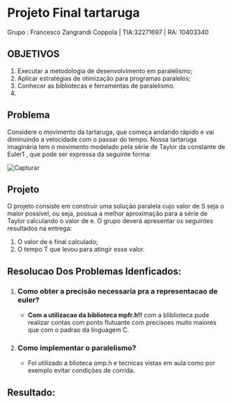 # Projeto Final tartaruga 
Grupo : Francesco Zangrandi Coppola | TIA:32271697 | RA: 10403340
## OBJETIVOS
1. Executar a metodologia de desenvolvimento em paralelismo;
2. Aplicar estratégias de otimização para programas paralelos;
3. Conhecer as bibliotecas e ferramentas de paralelismo.
4. 
## Problema 
Considere o movimento da tartaruga, que começa andando rápido e vai diminuindo a velocidade
com o passar do tempo. Nossa tartaruga imaginária tem o movimento modelado pela série de Taylor
da constante de Euler1
, que pode ser expressa da seguinte forma:

![Capturar](https://github.com/chesco502/Computa-o-paralela/assets/97119222/9b492e45-f226-4ada-b39f-e30f676acb94)

## Projeto
  O projeto consiste em construir uma solução paralela cujo valor de S seja o maior possível, ou seja,
  possua a melhor aproximação para a série de Taylor calculando o valor de e. O grupo deverá
  apresentar os seguintes resultados na entrega:
  1.  O valor de e final calculado;
  2. O tempo T que levou para atingir esse valor.

## Resolucao Dos Problemas Idenficados:
1. ### Como obter  a precisão necessaria pra a representacao de euler?
   + **Com a utilizacao da biblioteca mpfr.h!!** com a bliblioteca pude realizar contas com ponto flutuante com precisoes muito maiores que com o padrao da linguagem C.
2. ### Como implementar o paralelismo?
   + Foi utilizado a blioteca omp.h e tecnicas vistas em aula como por exemplo evitar  condições de corrida.
## Resultado: 


